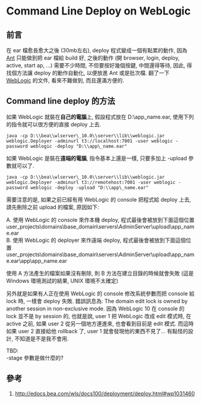 # Command Line Deploy on WebLogic


## 前言

在 ear 檔愈長愈大之後 (30mb左右), deploy 程式變成一個有點累的動作, 因為 [Ant](http://ant.apache.org/) 只能做到把 ear 檔給 build 好, 之後的動作 (開 browser, login, deploy, active, start ap, ...) 需要不少時間, 不但要按好幾個按鍵, 中間還得等待, 因此, 得找個方法讓 deploy 的動作自動化, 以便放進 Ant 或是批次檔. 翻了一下 [WebLogic](http://www.bea.com/framework.jsp?CNT=index.htm&FP=/content/products/weblogic) 的文件, 看來不難做到, 而且還滿方便的.

## Command line deploy 的方法

如果 WebLogic 就裝在**自己的電腦**上, 假設程式放在 D:\\app\_name.ear, 使用下列的指令就可以很方便的直接 deploy 上去.  

```
java -cp D:\\bea\\wlserver\_10.0\\server\\lib\\weblogic.jar weblogic.Deployer -adminurl t3://localhost:7001 -user weblogic -password weblogic -deploy "D:\\app\_name.ear"
```

如果 WebLogic 是裝在**遠端的電腦**, 指令基本上還是一樣, 只要多加上 -upload 參數就可以了.  
 
```
java -cp D:\\bea\\wlserver\_10.0\\server\\lib\\weblogic.jar weblogic.Deployer -adminurl t3://remotehost:7001 -user weblogic -password weblogic -deploy -upload "D:\\app\_name.ear"
```
  
需要注意的是, 如果之前已經有用 WebLogic 的 console 把程式給 deploy 上去, 請先刪除之前 upload 的檔案, 原因如下:  
  
A. 使用 WebLogic 的 console 來作本機 deploy, 程式最後會被放到下面這個位置  
user\_projects\\domains\\base\_domain\\servers\\AdminServer\\upload\\app\_name.ear  
B. 使用 WebLogic 的 deployer 來作遠端 deploy, 程式最後會被放到下面這個位置  
user\_projects\\domains\\base\_domain\\servers\\AdminServer\\upload\\app\_name.ear\\app\\app\_name.ear  
  
使用 A 方法產生的檔案如果沒有刪除, 則 B 方法在建立目錄的時候就會失敗 (這是 Windows 環境測試的結果, UNIX 環境不太確定)  
  
另外就是如果有人正在使用 WebLogic 的 console 修改系統參數而把 console 給 lock 時, 一樣會 deploy 失敗. 錯誤訊息為: The domain edit lock is owned by another session in non-exclusive mode. 因為 WebLogic 10 在 console 的 lock 並不是 by session 的, 也就是說, user 1 把 WebLogic 改成 edit 模式時, 在 active 之前, 如果 user 2 從另一個地方連進來, 也會看到目前是 edit 模式. 而這時如果 user 2 直接給他 rollback 了, user 1 就會發現他的東西不見了... 有點怪的設計, 不知道是不是我不會用.  
  
TBD:  
\-stage 參數是做什麼的?  
  
## 參考
1. http://edocs.bea.com/wls/docs100/deployment/deploy.html#wp1031460

